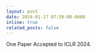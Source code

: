 ```yaml
---
layout: post
date: 2024-01-17 07:59:00-0400
inline: true
related_posts: false
---
```


One Paper Accepted to ICLR 2024. 
